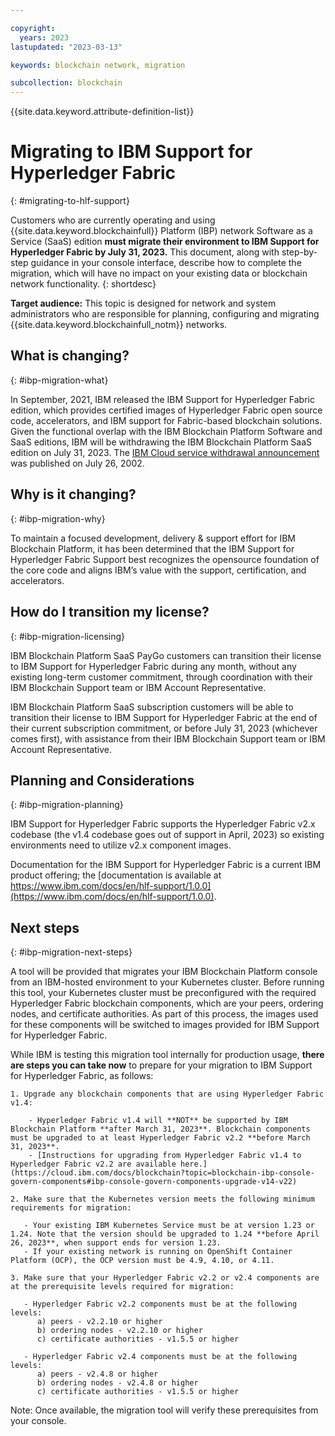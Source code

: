 ```yaml
---

copyright:
  years: 2023
lastupdated: "2023-03-13"

keywords: blockchain network, migration

subcollection: blockchain
---
```



{{site.data.keyword.attribute-definition-list}}


# Migrating to IBM Support for Hyperledger Fabric
{: #migrating-to-hlf-support}

Customers who are currently operating and using {{site.data.keyword.blockchainfull}} Platform (IBP) network Software as a Service (SaaS) edition **must migrate their environment to IBM Support for Hyperledger Fabric by July 31, 2023.** This document, along with step-by-step guidance in your console interface, describe how to complete the migration, which will have no impact on your existing data or blockchain network functionality.
{: shortdesc}

**Target audience:** This topic is designed for network and system administrators who are responsible for planning, configuring and migrating {{site.data.keyword.blockchainfull_notm}} networks.


## What is changing?
{: #ibp-migration-what}

In September, 2021, IBM released the IBM Support for Hyperledger Fabric edition, which provides certified images of Hyperledger Fabric open source code, accelerators, and IBM support for Fabric-based blockchain solutions. Given the functional overlap with the IBM Blockchain Platform Software and SaaS editions, IBM will be withdrawing the IBM Blockchain Platform SaaS edition on July 31, 2023. The [IBM Cloud service withdrawal announcement](https://www.ibm.com/common/ssi/ShowDoc.wss?docURL=/common/ssi/rep_ca/1/897/ENUS922-101/index.html&lang=en&request_locale=en) was published on July 26, 2002.


## Why is it changing?
{: #ibp-migration-why}

To maintain a focused development, delivery & support effort for IBM Blockchain Platform, it has been determined that the IBM Support for Hyperledger Fabric Support  best recognizes the opensource foundation of the core code and aligns IBM’s value with the support, certification, and accelerators.


## How do I transition my license?
{: #ibp-migration-licensing}

IBM Blockchain Platform SaaS PayGo customers can transition their license to IBM Support for Hyperledger Fabric during any month, without any existing long-term customer commitment, through coordination with their IBM Blockchain Support team or IBM Account Representative.

IBM Blockchain Platform SaaS subscription customers will be able to transition their license to IBM Support for Hyperledger Fabric at the end of their current subscription commitment, or before July 31, 2023 (whichever comes first), with assistance from their IBM Blockchain Support team or IBM Account Representative.


## Planning and Considerations
{: #ibp-migration-planning}

IBM Support for Hyperledger Fabric supports the Hyperledger Fabric v2.x codebase (the v1.4 codebase goes out of support in April, 2023) so existing environments need to utilize v2.x component images.

Documentation for the IBM Support for Hyperledger Fabric is a current IBM product offering; the [documentation is available at https://www.ibm.com/docs/en/hlf-support/1.0.0](https://www.ibm.com/docs/en/hlf-support/1.0.0).


## Next steps
{: #ibp-migration-next-steps}

A tool will be provided that migrates your IBM Blockchain Platform console from an IBM-hosted environment to your Kubernetes cluster. Before running this tool, your Kubernetes cluster must be preconfigured with the required Hyperledger Fabric blockchain components, which are your peers, ordering nodes, and certificate authorities. As part of this process, the images used for these components will be switched to images provided for IBM Support for Hyperledger Fabric.

While IBM is testing this migration tool internally for production usage, **there are steps you can take now** to prepare for your migration to IBM Support for Hyperledger Fabric, as follows: 

    1. Upgrade any blockchain components that are using Hyperledger Fabric v1.4:

        - Hyperledger Fabric v1.4 will **NOT** be supported by IBM Blockchain Platform **after March 31, 2023**. Blockchain components must be upgraded to at least Hyperledger Fabric v2.2 **before March 31, 2023**.
        - [Instructions for upgrading from Hyperledger Fabric v1.4 to Hyperledger Fabric v2.2 are available here.](https://cloud.ibm.com/docs/blockchain?topic=blockchain-ibp-console-govern-components#ibp-console-govern-components-upgrade-v14-v22)

    2. Make sure that the Kubernetes version meets the following minimum requirements for migration:

       - Your existing IBM Kubernetes Service must be at version 1.23 or 1.24. Note that the version should be upgraded to 1.24 **before April 26, 2023**, when support ends for version 1.23.
       - If your existing network is running on OpenShift Container Platform (OCP), the OCP version must be 4.9, 4.10, or 4.11.

    3. Make sure that your Hyperledger Fabric v2.2 or v2.4 components are at the prerequisite levels required for migration:

       - Hyperledger Fabric v2.2 components must be at the following levels:
          a) peers - v2.2.10 or higher
          b) ordering nodes - v2.2.10 or higher
          c) certificate authorities - v1.5.5 or higher

       - Hyperledger Fabric v2.4 components must be at the following levels:
          a) peers - v2.4.8 or higher
          b) ordering nodes - v2.4.8 or higher
          c) certificate authorities - v1.5.5 or higher


Note: Once available, the migration tool will verify these prerequisites from your console.

